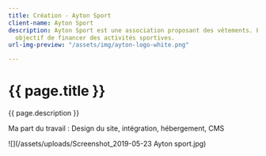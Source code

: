 ```yaml
---
title: Création - Ayton Sport
client-name: Ayton Sport
description: Ayton Sport est une association proposant des vêtements. Elle a pour
  objectif de financer des activités sportives.
url-img-preview: "/assets/img/ayton-logo-white.png"

---
```

# {{ page.title }}

{{ page.description }}

Ma part du travail : Design du site, intégration, hébergement, CMS

![](/assets/uploads/Screenshot_2019-05-23 Ayton sport.jpg)